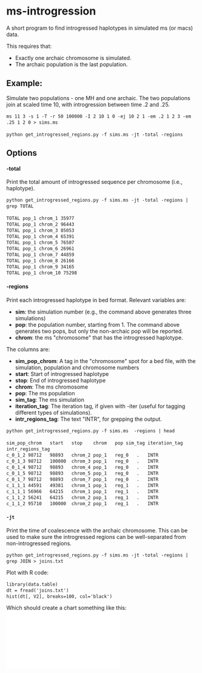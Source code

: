 # ms-introgression
A short program to find introgressed haplotypes in simulated ms (or macs) data.

This requires that:
* Exactly one archaic chromosome is simulated.
* The archaic population is the last population.

## Example:

Simulate two populations - one MH and one archaic.  The two populations join at scaled time 10, with introgression between time .2 and .25.

```
ms 11 3 -s 1 -T -r 50 100000 -I 2 10 1 0 -ej 10 2 1 -em .2 1 2 3 -em .25 1 2 0 > sims.ms

python get_introgressed_regions.py -f sims.ms -jt -total -regions
```

## Options

#### -total
Print the total amount of introgressed sequence per chromosome (i.e., haplotype).

```
python get_introgressed_regions.py -f sims.ms -jt -total -regions | grep TOTAL

TOTAL pop_1 chrom_1 35977
TOTAL pop_1 chrom_2 96443
TOTAL pop_1 chrom_3 85053
TOTAL pop_1 chrom_4 65391
TOTAL pop_1 chrom_5 76507
TOTAL pop_1 chrom_6 26961
TOTAL pop_1 chrom_7 44859
TOTAL pop_1 chrom_8 26166
TOTAL pop_1 chrom_9 34165
TOTAL pop_1 chrom_10 75298
```

#### -regions
Print each introgressed haplotype in bed format.  Relevant variables are:
* **sim**: the simulation number (e.g., the command above generates three simulations)
* **pop**: the population number, starting from 1.  The command above generates two pops, but only the non-archaic pop will be reported.
* **chrom**: the ms "chromosome" that has the introgressed haplotype.

The columns are:

* **sim_pop_chrom**: A tag in the "chromosome" spot for a bed file, with the simulation, population and chromosome numbers
* **start**: Start of introgressed haplotype
* **stop**: End of introgressed haplotype
* **chrom**: The ms chromosome
* **pop**: The ms population
* **sim_tag**: The ms simulation
* **iteration_tag**: The iteration tag, if given with -iter (useful for tagging different types of simulations).
* **intr_regions_tag**: The text "INTR", for grepping the output.

```
python get_introgressed_regions.py -f sims.ms  -regions | head

sim_pop_chrom	start	stop	chrom	pop	sim_tag	iteration_tag	intr_regions_tag
c_0_1_2	98712	98893	chrom_2	pop_1	reg_0	.	INTR
c_0_1_3	98712	100000	chrom_3	pop_1	reg_0	.	INTR
c_0_1_4	98712	98893	chrom_4	pop_1	reg_0	.	INTR
c_0_1_5	98712	98893	chrom_5	pop_1	reg_0	.	INTR
c_0_1_7	98712	98893	chrom_7	pop_1	reg_0	.	INTR
c_1_1_1	44591	49381	chrom_1	pop_1	reg_1	.	INTR
c_1_1_1	56966	64215	chrom_1	pop_1	reg_1	.	INTR
c_1_1_2	56241	64215	chrom_2	pop_1	reg_1	.	INTR
c_1_1_2	95710	100000	chrom_2	pop_1	reg_1	.	INTR
```

#### `-jt`
Print the time of coalescence with the archaic chromosome.  This can be used to make sure the introgressed regions can be well-separated from non-introgressed regions.

```
python get_introgressed_regions.py -f sims.ms -jt -total -regions | grep JOIN > joins.txt
```

Plot with R code:
```
library(data.table)
dt = fread('joins.txt')
hist(dt[, V2], breaks=100, col='black')
```

Which should create a chart something like this:
![join times chart](/figures/example_jt_hist.pdf)

